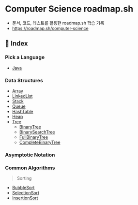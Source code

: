 # Computer Science roadmap.sh
- 문서, 코드, 테스트를 활용한 roadmap.sh 학습 기록
- https://roadmap.sh/computer-science

## 📖 Index
### Pick a Language
- [Java](https://github.com/middlefitting/Java-roadmap.sh)

### Data Structures
- [Array](src/main/java/com/example/practice/datastructures/array/README.md)
- [LinkedList](src/main/java/com/example/practice/datastructures/linkedlist/README.md)
- [Stack](src/main/java/com/example/practice/datastructures/stack/README.md)
- [Queue](src/main/java/com/example/practice/datastructures/queue/README.md)
- [HashTable](src/main/java/com/example/practice/datastructures/hashtable/README.md)
- [Heap](src/main/java/com/example/practice/datastructures/heap/README.md)
- [Tree](src/main/java/com/example/practice/datastructures/tree/README.md)
    - [BinaryTree](src/main/java/com/example/practice/datastructures/tree/binarytree/README.md)
    - [BinarySearchTree](src/main/java/com/example/practice/datastructures/tree/binarysearchtree/README.md)
    - [FullBinaryTree](src/main/java/com/example/practice/datastructures/tree/fullbinarytree/README.md)
    - [CompleteBinaryTree](src/main/java/com/example/practice/datastructures/tree/completebinarytree/README.md)


### Asymptotic Notation

### Common Algorithms
> Sorting
- [BubbleSort](src/main/java/com/example/practice/commonalgorithms/sorting/bubblesort/BubbleSort.java)
- [SelectionSort](src/main/java/com/example/practice/commonalgorithms/sorting/selectionsort/SelectionSort.java)
- [InsertionSort](src/main/java/com/example/practice/commonalgorithms/sorting/insertionsort/InsertionSort.java)
